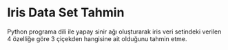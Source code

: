 # Iris Data Set Tahmin
 Python programa dili ile yapay sinir ağı oluşturarak iris veri setindeki verilen 4 özelliğe göre 3 çiçekden hangisine ait olduğunu tahmin etme.
